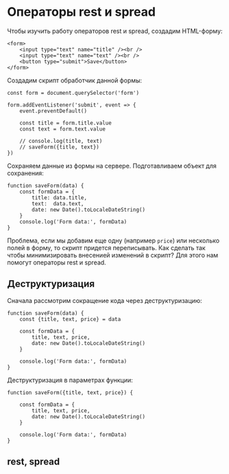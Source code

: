 # Операторы rest и spread
Чтобы изучить работу операторов rest и spread, создадим HTML-форму:

    <form>
        <input type="text" name="title" /><br />
        <input type="text" name="text" /><br />
        <button type="submit">Save</button>
    </form>

Создадим скрипт обработчик данной формы:

    const form = document.querySelector('form')

    form.addEventListener('submit', event => {
        event.preventDefault()

        const title = form.title.value
        const text = form.text.value

        // console.log(title, text)
        // saveForm({title, text})
    })

Сохраняем данные из формы на сервере. Подготавливаем объект для сохранения:

    function saveForm(data) {
        const formData = {
            title: data.title,
            text:  data.text,
            date: new Date().toLocaleDateString()
        }
        console.log('Form data:', formData)
    }

Проблема, если мы добавим еще одну (например `price`) или несколько полей в форму, то скрипт придется переписывать. Как сделать так чтобы минимизировать внесенией изменений в скрипт? Для этого нам помогут операторы rest и spread.

## Деструктуризация
Сначала рассмотрим сокращение кода через деструктуризацию:

    function saveForm(data) {
        const {title, text, price} = data

        const formData = {    
            title, text, price,
            date: new Date().toLocaleDateString()
        }

        console.log('Form data:', formData)
    }

Деструктуризация в параметрах функции:
    
    function saveForm({title, text, price}) {

        const formData = {    
            title, text, price,
            date: new Date().toLocaleDateString()
        }

        console.log('Form data:', formData)
    }

## rest, spread
